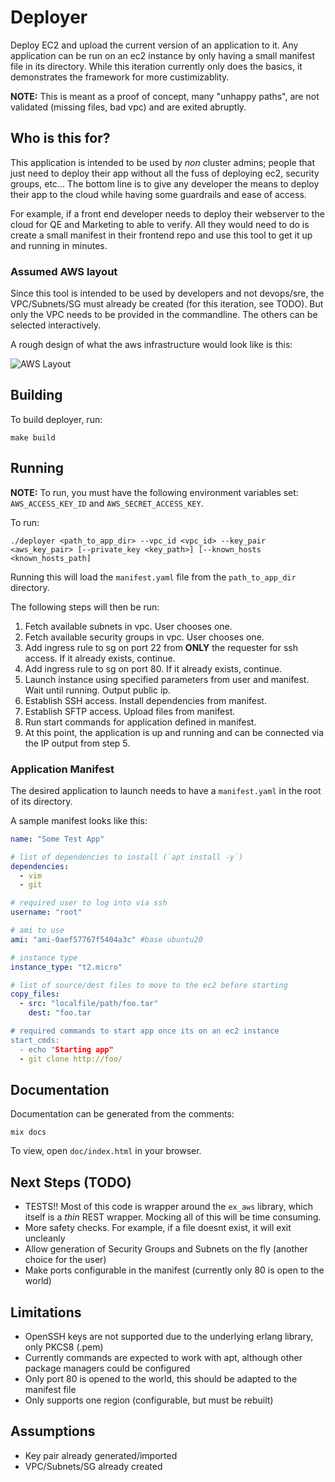 # Deployer

Deploy EC2 and upload the current version of an application to it.
Any application can be run on an ec2 instance by only having a small manifest file in its directory. While this iteration currently only does the basics, it demonstrates the framework for more custimizablity.

**NOTE:** This is meant as a proof of concept, many "unhappy paths", are not validated (missing files, bad vpc) and are exited abruptly.

## Who is this for?

This application is intended to be used by _non_ cluster admins; people that just need to deploy their app without all the fuss of deploying ec2, security groups, etc...
The bottom line is to give any developer the means to deploy their app to the cloud while having some guardrails and ease of access.

For example, if a front end developer needs to deploy their webserver to the cloud for QE and Marketing to able to verify. All they would need to do is create a small manifest in their frontend repo and use this tool to get it up and running in minutes.

### Assumed AWS layout

Since this tool is intended to be used by developers and not devops/sre, the VPC/Subnets/SG must already be created (for this iteration, see TODO). But only the VPC needs to be provided in the commandline. The others can be selected interactively.

A rough design of what the aws infrastructure would look like is this:

![AWS Layout]("images/example_aws_layout.png")

## Building

To build deployer, run:
```console
make build
```

## Running

**NOTE:** To run, you must have the following environment variables set: `AWS_ACCESS_KEY_ID` and `AWS_SECRET_ACCESS_KEY`.

To run:
```console
./deployer <path_to_app_dir> --vpc_id <vpc_id> --key_pair <aws_key_pair> [--private_key <key_path>] [--known_hosts <known_hosts_path]
```

Running this will load the `manifest.yaml` file from the `path_to_app_dir` directory.

The following steps will then be run:
1. Fetch available subnets in vpc. User chooses one.
2. Fetch available security groups in vpc. User chooses one.
3. Add ingress rule to sg on port 22 from **ONLY** the requester for ssh access. If it already exists, continue.
4. Add ingress rule to sg on port 80. If it already exists, continue.
5. Launch instance using specified parameters from user and manifest. Wait until running. Output public ip.
6. Establish SSH access. Install dependencies from manifest.
7. Establish SFTP access. Upload files from manifest.
8. Run start commands for application defined in manifest.
9. At this point, the application is up and running and can be connected via the IP output from step 5.

### Application Manifest

The desired application to launch needs to have a `manifest.yaml` in the root of its directory.

A sample manifest looks like this:

```yaml
name: "Some Test App"

# list of dependencies to install (`apt install -y`)
dependencies:
  - vim
  - git

# required user to log into via ssh
username: "root"

# ami to use
ami: "ami-0aef57767f5404a3c" #base ubuntu20

# instance type
instance_type: "t2.micro"

# list of source/dest files to move to the ec2 before starting
copy_files:
  - src: "localfile/path/foo.tar"
    dest: "foo.tar

# required commands to start app once its on an ec2 instance
start_cmds:
  - echo "Starting app"
  - git clone http://foo/
```

## Documentation

Documentation can be generated from the comments:
```console
mix docs
```

To view, open `doc/index.html` in your browser.

## Next Steps (TODO)

* TESTS!! Most of this code is wrapper around the `ex_aws` library, which itself is a _thin_ REST wrapper. Mocking all of this will be time consuming.
* More safety checks. For example, if a file doesnt exist, it will exit uncleanly
* Allow generation of Security Groups and Subnets on the fly (another choice for the user)
* Make ports configurable in the manifest (currently only 80 is open to the world)

## Limitations

* OpenSSH keys are not supported due to the underlying erlang library, only PKCS8 (.pem)
* Currently commands are expected to work with apt, although other package managers could be configured
* Only port 80 is opened to the world, this should be adapted to the manifest file
* Only supports one region (configurable, but must be rebuilt)

## Assumptions

* Key pair already generated/imported
* VPC/Subnets/SG already created
